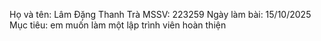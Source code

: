 Họ và tên: Lâm Đặng Thanh Trà
MSSV: 223259
Ngày làm bài: 15/10/2025
Mục tiêu: em muốn làm một lập trình viên hoàn thiện
